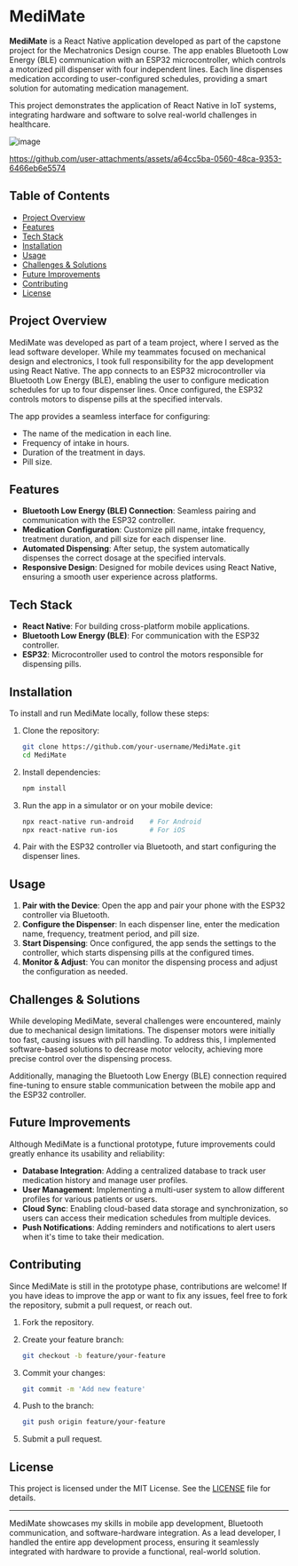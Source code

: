 # MediMate

**MediMate** is a React Native application developed as part of the capstone project for the Mechatronics Design course. The app enables Bluetooth Low Energy (BLE) communication with an ESP32 microcontroller, which controls a motorized pill dispenser with four independent lines. Each line dispenses medication according to user-configured schedules, providing a smart solution for automating medication management.

This project demonstrates the application of React Native in IoT systems, integrating hardware and software to solve real-world challenges in healthcare.

![image](https://github.com/user-attachments/assets/ad57e758-80a1-4a1a-af13-ddd6b76f2ef5)

https://github.com/user-attachments/assets/a64cc5ba-0560-48ca-9353-6466eb6e5574

## Table of Contents

- [Project Overview](#project-overview)
- [Features](#features)
- [Tech Stack](#tech-stack)
- [Installation](#installation)
- [Usage](#usage)
- [Challenges & Solutions](#challenges--solutions)
- [Future Improvements](#future-improvements)
- [Contributing](#contributing)
- [License](#license)

## Project Overview

MediMate was developed as part of a team project, where I served as the lead software developer. While my teammates focused on mechanical design and electronics, I took full responsibility for the app development using React Native. The app connects to an ESP32 microcontroller via Bluetooth Low Energy (BLE), enabling the user to configure medication schedules for up to four dispenser lines. Once configured, the ESP32 controls motors to dispense pills at the specified intervals.

The app provides a seamless interface for configuring:
- The name of the medication in each line.
- Frequency of intake in hours.
- Duration of the treatment in days.
- Pill size.

## Features

- **Bluetooth Low Energy (BLE) Connection**: Seamless pairing and communication with the ESP32 controller.
- **Medication Configuration**: Customize pill name, intake frequency, treatment duration, and pill size for each dispenser line.
- **Automated Dispensing**: After setup, the system automatically dispenses the correct dosage at the specified intervals.
- **Responsive Design**: Designed for mobile devices using React Native, ensuring a smooth user experience across platforms.

## Tech Stack

- **React Native**: For building cross-platform mobile applications.
- **Bluetooth Low Energy (BLE)**: For communication with the ESP32 controller.
- **ESP32**: Microcontroller used to control the motors responsible for dispensing pills.

## Installation

To install and run MediMate locally, follow these steps:

1. Clone the repository:

    ```bash
    git clone https://github.com/your-username/MediMate.git
    cd MediMate
    ```

2. Install dependencies:

    ```bash
    npm install
    ```

3. Run the app in a simulator or on your mobile device:

    ```bash
    npx react-native run-android    # For Android
    npx react-native run-ios        # For iOS
    ```

4. Pair with the ESP32 controller via Bluetooth, and start configuring the dispenser lines.

## Usage

1. **Pair with the Device**: Open the app and pair your phone with the ESP32 controller via Bluetooth.
2. **Configure the Dispenser**: In each dispenser line, enter the medication name, frequency, treatment period, and pill size.
3. **Start Dispensing**: Once configured, the app sends the settings to the controller, which starts dispensing pills at the configured times.
4. **Monitor & Adjust**: You can monitor the dispensing process and adjust the configuration as needed.

## Challenges & Solutions

While developing MediMate, several challenges were encountered, mainly due to mechanical design limitations. The dispenser motors were initially too fast, causing issues with pill handling. To address this, I implemented software-based solutions to decrease motor velocity, achieving more precise control over the dispensing process.

Additionally, managing the Bluetooth Low Energy (BLE) connection required fine-tuning to ensure stable communication between the mobile app and the ESP32 controller.

## Future Improvements

Although MediMate is a functional prototype, future improvements could greatly enhance its usability and reliability:

- **Database Integration**: Adding a centralized database to track user medication history and manage user profiles.
- **User Management**: Implementing a multi-user system to allow different profiles for various patients or users.
- **Cloud Sync**: Enabling cloud-based data storage and synchronization, so users can access their medication schedules from multiple devices.
- **Push Notifications**: Adding reminders and notifications to alert users when it's time to take their medication.

## Contributing

Since MediMate is still in the prototype phase, contributions are welcome! If you have ideas to improve the app or want to fix any issues, feel free to fork the repository, submit a pull request, or reach out.

1. Fork the repository.
2. Create your feature branch:

    ```bash
    git checkout -b feature/your-feature
    ```

3. Commit your changes:

    ```bash
    git commit -m 'Add new feature'
    ```

4. Push to the branch:

    ```bash
    git push origin feature/your-feature
    ```

5. Submit a pull request.

## License

This project is licensed under the MIT License. See the [LICENSE](./LICENSE) file for details.

---

MediMate showcases my skills in mobile app development, Bluetooth communication, and software-hardware integration. As a lead developer, I handled the entire app development process, ensuring it seamlessly integrated with hardware to provide a functional, real-world solution.

